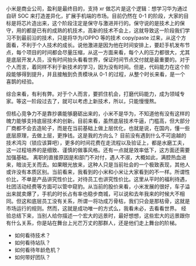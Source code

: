 小米是商业公司，盈利是最终目的，支持 xr 做芯片是这个逻辑：想学习华为通过自研 SOC 来打造差异化，扩展手机端的市场。目前仍然在 0-1 的阶段，大家的目标是将芯片造出来，这个阶段注定是保守与激进并行的。保守说的是技术上的保守，用的都是已有的成熟的机技术，高新的技术不会上，这就导致这一阶段我们学习不到最前沿的技术，只是将华为/OPPO 等的技术 copy/paste 过来，从这个方面看，不利于个人技术的成长。说他激进是因为他在时间安排上，要赶手机发布节点，每个项目的时间都会尽量压缩，从这一方面来看，每个人的压力都很大，尤其是底层开发人员，没有时间抬头看看世界，保证时间节点交付就是最重要的。对于个人而言，着同样不利于新技术的学习，因为没有时间。但是，代码能力在这个阶段能够得到提升，并且接触到负责模块从 0-1 的过程，从整个时长来看，是一个喜鹊的经验。

综合来看，有利有弊。对于个人而言，要抓住机会，打磨代码能力，成为领域专家。等这一阶段过去了，就可以考虑上新技术，所以，只能慢慢熬。

但核心竞争力不是靠抄袭能够磨砺出来的，小米不是华为，不知道他有没有这样的魄力能够支持底层技术的创新。目前来看，虽然底层技术牛逼，门槛高，但大部分厂商都不会去造轮子，而是在当前基础上做上层优化，也就是说，在国内，懂一些底层原理，去做上层，更挣钱。这是我的方向么？
目前没有遇到什么不可逾越的技术鸿沟（锁应该算吧），更多的时间花费在走流程以及验证上，都是水磨工夫，这一过程培养的是细致、谨慎的做事风格。还有一点就是效率低下，这方面还需要加强基础。
离职的直接原因是和部门不对付，遇人不淑，大概如此，满腔热血进来，暗淡无关而去。如果眼光放来，这种人只是当前社会的一个极致表现，其他人或许没有本质区别。当前看来，我看到的小米和小米让大家看到的不一样。所谓性价比，不单是产品讲究性价比，对待员工也讲究性价比。这里从平时的福利待遇，社团活动经费等方面可以管中窥豹。从当前的股价来看，小米发展的很好，车子溢出来就卖爆了，手机的时长占有率也稳步商城，可以说和去年我来的时候大不相同。但这和底层员工没有关系，所谓一将功成万骨枯，我们只会是那枯骨，这就是市场运行的规则。然而，这就是成功唯一的方式么，我看未必，去看看世界。
经验总结下来，当别人给你描述一个宏大的远景时，最好想想，这些宏大的远景跟你有什么关系，你是站在舞台上光芒万丈的那群人，还是他们走上舞台的阶梯。

- 如何看待技术？
- 如何看待站队？
- 如何看待年龄危机？
- 如何带好团队？
